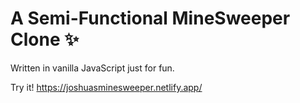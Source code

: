 # A Semi-Functional MineSweeper Clone ✨

Written in vanilla JavaScript just for fun.

Try it! https://joshuasminesweeper.netlify.app/
